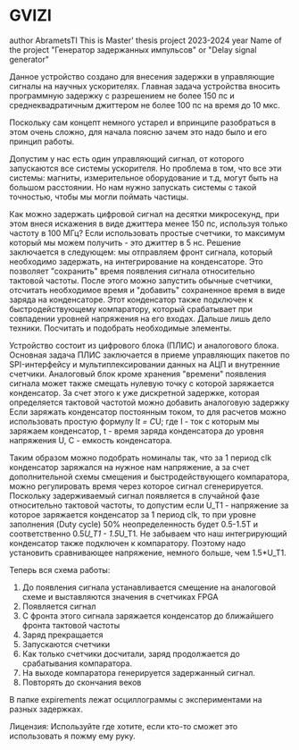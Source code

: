 # GVIZI
author AbrametsTI
This is Master' thesis project
2023-2024 year
Name of the project "Генератор задержанных импульсов" or "Delay signal generator"

Данное устройство создано для внесения задержки в управляющие сигналы на научных ускорителях.
Главная задача устройства вносить программную задержку с разрешением не более 150 пс и среднеквадратичным джиттером не более 100 пс на время до 10 мкс.

Поскольку сам концепт немного устарел и впринципе разобраться в этом очень сложно, для начала поясню зачем это надо было и его принцип работы.

Допустим у нас есть один управляющий сигнал, от которого запускаются все системы ускорителя. 
Но проблема в том, что все эти системы: магниты, измерительное оборудование и т.д, могут быть на большом расстоянии. 
Но нам нужно запускать системы с такой точностью, чтобы мы могли поймать частицы.

Как можно задержать цифровой сигнал на десятки микросекунд, при этом внеся искажения в виде джиттера менее 150 пс, используя только частоту в 100 МГц?
Если использовать простые счетчики, то максимум который мы можем получить - это джиттер в 5 нс.
Решение заключается в следующем: мы отправляем фронт сигнала, который необходимо задержать, на интегрирование на конденсаторе. 
Это позволяет "сохранить" время появления сигнала относительно тактовой частоты. После этого можно запустить обычные счетчики, 
отсчитать необходимое время и "добавить" сохраненное время в виде заряда на конденсаторе. Этот конденсатор также подключен к быстродействующему компаратору, который срабатывает при совпадении уровней напряжения на его входах.
Дальше лишь дело техники. Посчитать и подобрать необходимые элементы.

Устройство состоит из цифрового блока (ПЛИС) и аналогового блока. 
Основная задача ПЛИС заключается в приеме управляющих пакетов по SPI-интерфейсу и мультиплексировании данных на АЦП и внутренние счетчики.
Аналоговый блок кроме хранения "времени" появления сигнала может также смещать нулевую точку с которой заряжается конденсатор. За счет этого к уже дискретной задержке, которая определяется тактовой частотой можно добавить аналоговую задержку
Если заряжать конденсатор постоянным током, то для расчетов можно использовать простую формулу I*t = C*U;
где I - ток с которым мы заряжаем конденсатор, t - время заряда конденсатора до уровня напряжения U, C - емкость конденсатора.

Таким образом можно подобрать номиналы так, что за 1 период clk конденсатор заряжался на нужное нам напряжение,
а за счет дополнительной схемы смещения и быстродействующего компаратора, можно регулировать время через которое сигнал сгенерируется. 
Поскольку задерживаемый сигнал появляется в случайной фазе относительно тактовой частоты, то допустим если U_T1 - напряжение за которое заряжается конденсатор за 1 период clk,
то при уровне заполнения (Duty cycle) 50% неопределенность будет 0.5-1.5T и соответственно 0.5*U_T1 - 1.5*U_T1. 
Не забываем что наш интегрирующий конденсатор также подключен к компаратору. Поэтому надо установить сравнивающее напряжение, немного больше, чем 1.5*U_T1.

Теперь вся схема работы:
1) До появления сигнала устанавливается смещение на аналоговой схеме и выставляются значения в счетчиках FPGA
2) Появляется сигнал
3) С фронта этого сигнала заряжается конденсатор до ближайшего фронта тактовой частоты
4) Заряд прекращается
5) Запускаются счетчики
6) Как только счетчики досчитали, заряд продолжается до срабатывания компаратора.
7) На выходе компаратора генерируется задержанный сигнал.
8) Повторять до скончания веков

В папке expirements лежат осциллограммы с экспериментами на разных задержках.

Лицензия: Используйте где хотите, если кто-то сможет это использовать я пожму ему руку.

